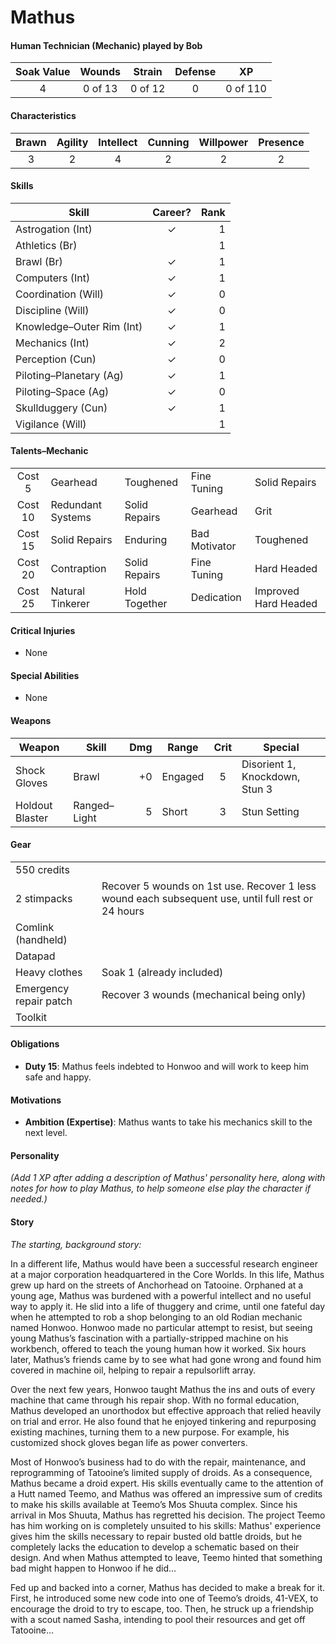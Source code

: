 # Mathus

#### Human Technician (Mechanic) played by Bob
| Soak Value | Wounds  | Strain  | Defense | XP       |
| :--------: | :-----: | :-----: | :-----: | :------: |
| 4          | 0 of 13 | 0 of 12 | 0       | 0 of 110 |

#### Characteristics
| Brawn | Agility | Intellect | Cunning | Willpower | Presence |
| :---: | :-----: | :-------: | :-----: | :-------: | :------: |
| 3     | 2       | 4         | 2       | 2         | 2        |

#### Skills
| Skill                     | Career?        | Rank |
| ------------------------- | :------------: | ---: |
| Astrogation (Int)         | ✓              |  1   |
| Athletics (Br)            |                |  1   |
| Brawl (Br)                | ✓              |  1   |
| Computers (Int)           | ✓              |  1   |
| Coordination (Will)       | ✓              |  0   |
| Discipline (Will)         | ✓              |  0   |
| Knowledge–Outer Rim (Int) | ✓              |  1   |
| Mechanics (Int)           | ✓              |  2   |
| Perception (Cun)          | ✓              |  0   |
| Piloting–Planetary (Ag)   | ✓              |  1   |
| Piloting–Space (Ag)       | ✓              |  0   |
| Skullduggery (Cun)        | ✓              |  1   |
| Vigilance (Will)          |                |  1   |

#### Talents–Mechanic
|         |                   |               |               |                      |
| :-----: | ----------------- | ------------- | ------------- | -------------------- |
| Cost 5  | Gearhead          | Toughened     | Fine Tuning   | Solid Repairs        |
| Cost 10 | Redundant Systems | Solid Repairs | Gearhead      | Grit                 |
| Cost 15 | Solid Repairs     | Enduring      | Bad Motivator | Toughened            |
| Cost 20 | Contraption       | Solid Repairs | Fine Tuning   | Hard Headed          |
| Cost 25 | Natural Tinkerer  | Hold Together | Dedication    | Improved Hard Headed |

#### Critical Injuries
- None

#### Special Abilities
- None

#### Weapons
| Weapon          | Skill          | Dmg | Range   | Crit | Special                        |
| --------------- | -------------- | --: | ------- | :--: | ------------------------------ |
| Shock Gloves    | Brawl          |  +0 | Engaged | 5    | Disorient 1, Knockdown, Stun 3 |
| Holdout Blaster | Ranged–Light   |   5 | Short   | 3    | Stun Setting                   |

#### Gear
|                        |                                                                                                    |
| ---------------------- | -------------------------------------------------------------------------------------------------- |
| 550 credits            |                                                                                                    |
| 2 stimpacks            | Recover 5 wounds on 1st use. Recover 1 less wound each subsequent use, until full rest or 24 hours |
| Comlink (handheld)     |                                                                                                    |
| Datapad                |                                                                                                    |
| Heavy clothes          | Soak 1 (already included)                                                                          |
| Emergency repair patch | Recover 3 wounds (mechanical being only)                                                           |
| Toolkit                |                                                                                                    ||

#### Obligations
- **Duty 15**: Mathus feels indebted to Honwoo and will work to keep him safe and happy.

#### Motivations
- **Ambition (Expertise)**: Mathus wants to take his mechanics skill to the next level.

#### Personality

_(Add 1 XP after adding a description of Mathus' personality here, along with notes for how to play Mathus, to help someone else play the character if needed.)_

#### Story

_The starting, background story:_

In a different life, Mathus would have been a successful research engineer at a major
corporation headquartered in the Core Worlds. In this life, Mathus grew up hard
on the streets of Anchorhead on Tatooine. Orphaned at a young age, Mathus was
burdened with a powerful intellect and no useful way to apply it. He slid into a life of
thuggery and crime, until one fateful day when he attempted to rob a shop belonging
to an old Rodian mechanic named Honwoo. Honwoo made no particular attempt to
resist, but seeing young Mathus’s fascination with a partially-stripped machine on
his workbench, offered to teach the young human how it worked. Six hours later,
Mathus’s friends came by to see what had gone wrong and found him covered in
machine oil, helping to repair a repulsorlift array.

Over the next few years, Honwoo taught Mathus the ins and outs of every
machine that came through his repair shop. With no formal education, Mathus
developed an unorthodox but effective approach that relied heavily on trial
and error. He also found that he enjoyed tinkering and repurposing existing
machines, turning them to a new purpose. For example, his customized shock
gloves began life as power converters.

Most of Honwoo’s business had to do with the repair, maintenance, and
reprogramming of Tatooine’s limited supply of droids. As a consequence, Mathus
became a droid expert. His skills eventually came to the attention of a Hutt named
Teemo, and Mathus was offered an impressive sum of credits to make his skills
available at Teemo’s Mos Shuuta complex. Since his arrival in Mos Shuuta, Mathus
has regretted his decision. The project Teemo has him working on is completely
unsuited to his skills: Mathus' experience gives him the skills necessary to repair
busted old battle droids, but he completely lacks the education to develop a
schematic based on their design. And when Mathus attempted to leave, Teemo
hinted that something bad might happen to Honwoo if he did…

Fed up and backed into a corner, Mathus has decided to make a break for it.
First, he introduced some new code into one of Teemo’s droids, 41-VEX, to
encourage the droid to try to escape, too. Then, he struck up a friendship with
a scout named Sasha, intending to pool their resources and get off Tatooine…
